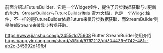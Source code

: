 前面介绍过FutureBuilder，它是一个Widget控件，提供了异步数据获取与ui更新的能力，StreamBuilder与FutureBuilder类似[官方文档]，也是一个Widget控件，不一样的是FutureBuilder依靠Future来做异步数据获取，而StreamBuilder则是依赖Stream来做异步数据获取。

https://www.jianshu.com/p/2455c1d75608   Flutter StreamBuilder使用介绍  https://app.yinxiang.com/shard/s35/nl/9757212/dd804425-6742-481c-ab2c-245992d49fbf  